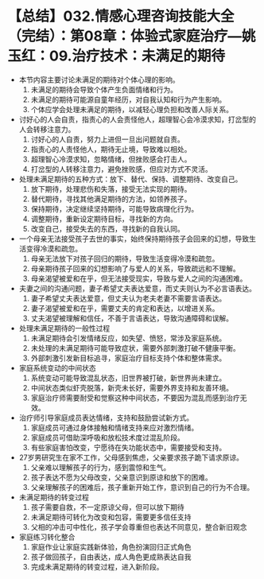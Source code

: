 # 【总结】032.情感心理咨询技能大全（完结）：第08章：体验式家庭治疗—姚玉红：09.治疗技术：未满足的期待

-   本节内容主要讨论未满足的期待对个体心理的影响。
    1.  未满足的期待会导致个体产生负面情绪和行为。
    2.  未满足的期待可能源自童年经历，对自我认知和行为产生影响。
    3.  个体应学会处理未满足的期待，以减轻心理负担和改善人际关系。
-   讨好心的人会自责，指责心的人会责怪他人，超理智心会冷漠求知，打岔型的人会转移注意力。
    1.  讨好心的人自责，努力上进但一旦出问题就自责。
    2.  指责心的人责怪他人，期待无止境，导致难以相处。
    3.  超理智心冷漠求知，忽略情绪，但挫败感会打击人。
    4.  打岔型的人转移注意力，避免挫败感，但应对方式不灵活。
-   处理未满足期待的五种方式：放下、替代、保持、调整期待、改变自己。
    1.  放下期待，处理悲伤和失落，接受无法实现的期待。
    2.  替代期待，寻找其他满足期待的方法，如领养孩子。
    3.  保持期待，决定继续坚持期待，可能导致病理化行为。
    4.  调整期待，重新设定期待目标，寻找新的方向。
    5.  改变自己，接受失去的东西，寻找新的自我认同。
-   一个母亲无法接受孩子去世的事实，始终保持期待孩子会回来的幻想，导致生活变得冷漠和疏忽。
    1.  母亲无法放下对孩子回归的期待，导致生活变得冷漠和疏忽。
    2.  母亲期待孩子回来的幻想影响了与爱人的关系，导致疏远和不理解。
    3.  母亲渴望被爱和在乎，但无法接受现实，导致与爱人之间的沟通困难。
-   夫妻之间的沟通问题，妻子希望丈夫表达爱意，而丈夫则认为不必言语表达。
    1.  妻子希望丈夫表达爱意，但丈夫认为老夫老妻不需要言语表达。
    2.  妻子渴望被爱和在乎，需要丈夫的肯定和表达，以增进关系。
    3.  丈夫渴望被理解和信任，不善于言语表达，导致沟通障碍和误解。
-   处理未满足期待的一般性过程
    1.  未满足期待会引发情绪反应，如失望、愤怒，常涉及家庭系统。
    2.  未处理的未满足期待可能导致症状，需要外部刺激打破不健康平衡。
    3.  外部刺激引发新目标追寻，家庭治疗目标支持个体和整体需求。
-   家庭系统变动的中间状态
    1.  系统变动可能导致混乱状态，旧世界被打破，新世界尚未建立。
    2.  中间状态类似虾壳脱落，新壳未长好，需要外界支持和友善环境。
    3.  家庭治疗师需要耐受和觉察这种中间状态，不要因为混乱而感到治疗无效。
-   治疗师引导家庭成员表达情绪，支持和鼓励尝试新方式。
    1.  家庭成员可通过身体接触和情绪支持来应对激烈情绪。
    2.  家庭成员可借助深呼吸和放松技术度过混乱阶段。
    3.  有些家庭害怕改变，宁愿待在失功能状态中，需要接受和支持。
-   27岁男研究生在家不工作，父母感到焦虑，父亲要求孩子跪下请求原谅。
    1.  父亲难以理解孩子的行为，感到震惊和生气。
    2.  孩子表达不愿为父母改变，父亲意识到原谅和放下的困难。
    3.  父亲理解孩子的困难后，孩子重新开始工作，意识到自己的行为不合理。
-   未满足期待的转变过程
    1.  孩子需要自救，不一定原谅父母，但可以放下期待
    2.  未满足期待可转化为改变和包容，需要更多信任支持
    3.  父相的冲击可中性化，孩子学会尊重但也表达不同意见，整合新旧观念
-   家庭练习转化整合
    1.  家庭作业让家庭实践新体验，角色扮演回归正式角色
    2.  孩子做回孩子，自由表达，成人角色更成熟表达自我
    3.  完成未满足期待的转变过程，进入新阶段。